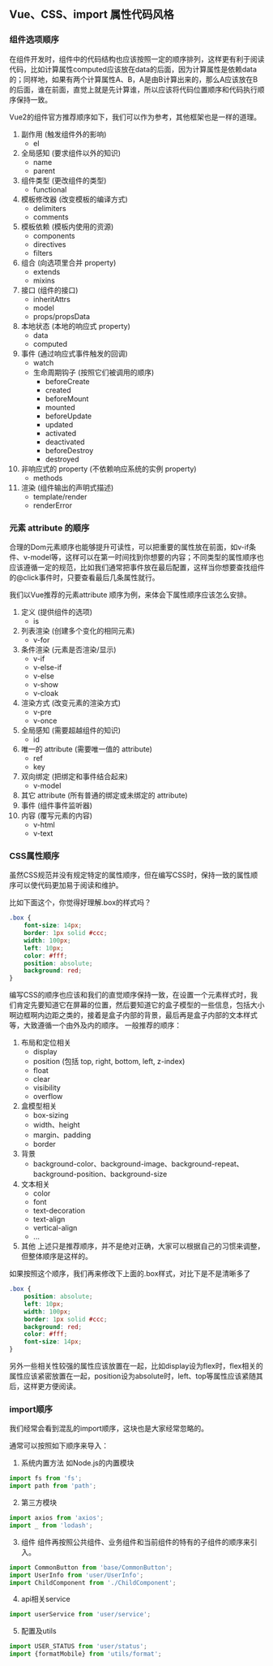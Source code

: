 ## Vue、CSS、import 属性代码风格

### 组件选项顺序
在组件开发时，组件中的代码结构也应该按照一定的顺序排列，这样更有利于阅读代码，比如计算属性computed应该放在data的后面，因为计算属性是依赖data的；同样地，如果有两个计算属性A、B，A是由B计算出来的，那么A应该放在B的后面，谁在前面，直觉上就是先计算谁，所以应该将代码位置顺序和代码执行顺序保持一致。

Vue2的组件官方推荐顺序如下，我们可以作为参考，其他框架也是一样的道理。
1. 副作用 (触发组件外的影响)
   * el
2. 全局感知 (要求组件以外的知识)
   * name
   * parent
3. 组件类型 (更改组件的类型)
   * functional
4. 模板修改器 (改变模板的编译方式)
   * delimiters
   * comments
5. 模板依赖 (模板内使用的资源)
    * components
    * directives
    * filters
6. 组合 (向选项里合并 property)
    * extends
    * mixins
7. 接口 (组件的接口)
   * inheritAttrs
   * model
   * props/propsData
8. 本地状态 (本地的响应式 property)
   * data
   * computed
9. 事件 (通过响应式事件触发的回调)
    * watch
    * 生命周期钩子 (按照它们被调用的顺序)
      * beforeCreate
      * created
      * beforeMount
      * mounted
      * beforeUpdate
      * updated
      * activated
      * deactivated
      * beforeDestroy
      * destroyed
10. 非响应式的 property (不依赖响应系统的实例 property)
    * methods
11. 渲染 (组件输出的声明式描述)
    * template/render
    * renderError

### 元素 attribute 的顺序
合理的Dom元素顺序也能够提升可读性，可以把重要的属性放在前面，如v-if条件、v-model等，这样可以在第一时间找到你想要的内容；不同类型的属性顺序也应该遵循一定的规范，比如我们通常把事件放在最后配置，这样当你想要查找组件的@click事件时，只要查看最后几条属性就行。

我们以Vue推荐的元素attribute 顺序为例，来体会下属性顺序应该怎么安排。
1. 定义 (提供组件的选项)
   * is
2. 列表渲染 (创建多个变化的相同元素)
   * v-for
3. 条件渲染 (元素是否渲染/显示)
   * v-if
   * v-else-if
   * v-else
   * v-show
   * v-cloak
4. 渲染方式 (改变元素的渲染方式)
   * v-pre
   * v-once
5. 全局感知 (需要超越组件的知识)
   * id
6. 唯一的 attribute (需要唯一值的 attribute)
   * ref
   * key
7. 双向绑定 (把绑定和事件结合起来)
   * v-model
8. 其它 attribute (所有普通的绑定或未绑定的 attribute)
9. 事件 (组件事件监听器)
10. 内容 (覆写元素的内容)
    * v-html
    * v-text

### CSS属性顺序
虽然CSS规范并没有规定特定的属性顺序，但在编写CSS时，保持一致的属性顺序可以使代码更加易于阅读和维护。

比如下面这个，你觉得好理解.box的样式吗？
```css
.box {
    font-size: 14px;
    border: 1px solid #ccc;
    width: 100px;
    left: 10px;
    color: #fff;
    position: absolute;
    background: red;
}
```
编写CSS的顺序也应该和我们的直觉顺序保持一致，在设置一个元素样式时，我们肯定先要知道它在屏幕的位置，然后要知道它的盒子模型的一些信息，包括大小啊边框啊内边距之类的，接着是盒子内部的背景，最后再是盒子内部的文本样式等，大致遵循一个由外及内的顺序。
一般推荐的顺序：
1. 布局和定位相关
   * display
   * position (包括 top, right, bottom, left, z-index)
   * float
   * clear
   * visibility
   * overflow
2. 盒模型相关
   * box-sizing
   * width、height
   * margin、padding
   * border
3. 背景
   * background-color、background-image、background-repeat、background-position、background-size
4. 文本相关
   * color
   * font
   * text-decoration
   * text-align
   * vertical-align
   * ...
5. 其他
上述只是推荐顺序，并不是绝对正确，大家可以根据自己的习惯来调整，但整体顺序是这样的。

如果按照这个顺序，我们再来修改下上面的.box样式，对比下是不是清晰多了
```css
.box {
    position: absolute;
    left: 10px;
    width: 100px;
    border: 1px solid #ccc;
    background: red;
    color: #fff;
    font-size: 14px;
}
```
另外一些相关性较强的属性应该放置在一起，比如display设为flex时，flex相关的属性应该紧密放置在一起，position设为absolute时，left、top等属性应该紧随其后，这样更方便阅读。

### import顺序
我们经常会看到混乱的import顺序，这块也是大家经常忽略的。

通常可以按照如下顺序来导入：
1. 系统内置方法
如Node.js的内置模块
```javascript
import fs from 'fs';  
import path from 'path';
```
2. 第三方模块
```javascript
import axios from 'axios';  
import _ from 'lodash';
```
3. 组件
组件再按照公共组件、业务组件和当前组件的特有的子组件的顺序来引入。
```javascript
import CommonButton from 'base/CommonButton';  
import UserInfo from 'user/UserInfo';  
import ChildComponent from './ChildComponent';
```
4. api相关service
```javascript
import userService from 'user/service';  
```
5. 配置及utils
```javascript
import USER_STATUS from 'user/status';
import {formatMobile} from 'utils/format';
```






